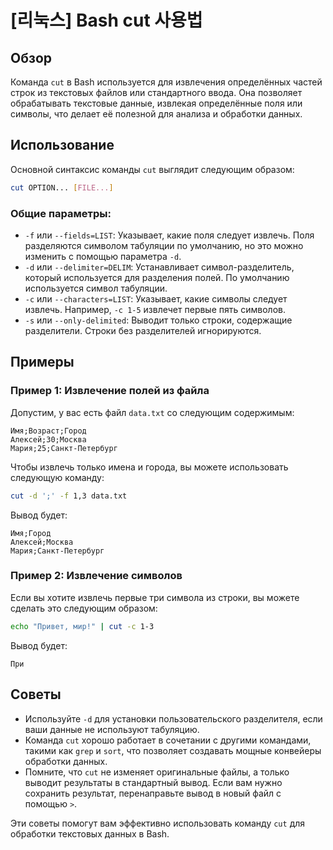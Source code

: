 # [리눅스] Bash cut 사용법

## Обзор
Команда `cut` в Bash используется для извлечения определённых частей строк из текстовых файлов или стандартного ввода. Она позволяет обрабатывать текстовые данные, извлекая определённые поля или символы, что делает её полезной для анализа и обработки данных.

## Использование
Основной синтаксис команды `cut` выглядит следующим образом:

```bash
cut OPTION... [FILE...]
```

### Общие параметры:
- `-f` или `--fields=LIST`: Указывает, какие поля следует извлечь. Поля разделяются символом табуляции по умолчанию, но это можно изменить с помощью параметра `-d`.
- `-d` или `--delimiter=DELIM`: Устанавливает символ-разделитель, который используется для разделения полей. По умолчанию используется символ табуляции.
- `-c` или `--characters=LIST`: Указывает, какие символы следует извлечь. Например, `-c 1-5` извлечет первые пять символов.
- `-s` или `--only-delimited`: Выводит только строки, содержащие разделители. Строки без разделителей игнорируются.

## Примеры
### Пример 1: Извлечение полей из файла
Допустим, у вас есть файл `data.txt` со следующим содержимым:

```
Имя;Возраст;Город
Алексей;30;Москва
Мария;25;Санкт-Петербург
```

Чтобы извлечь только имена и города, вы можете использовать следующую команду:

```bash
cut -d ';' -f 1,3 data.txt
```

Вывод будет:

```
Имя;Город
Алексей;Москва
Мария;Санкт-Петербург
```

### Пример 2: Извлечение символов
Если вы хотите извлечь первые три символа из строки, вы можете сделать это следующим образом:

```bash
echo "Привет, мир!" | cut -c 1-3
```

Вывод будет:

```
При
```

## Советы
- Используйте `-d` для установки пользовательского разделителя, если ваши данные не используют табуляцию.
- Команда `cut` хорошо работает в сочетании с другими командами, такими как `grep` и `sort`, что позволяет создавать мощные конвейеры обработки данных.
- Помните, что `cut` не изменяет оригинальные файлы, а только выводит результаты в стандартный вывод. Если вам нужно сохранить результат, перенаправьте вывод в новый файл с помощью `>`.

Эти советы помогут вам эффективно использовать команду `cut` для обработки текстовых данных в Bash.